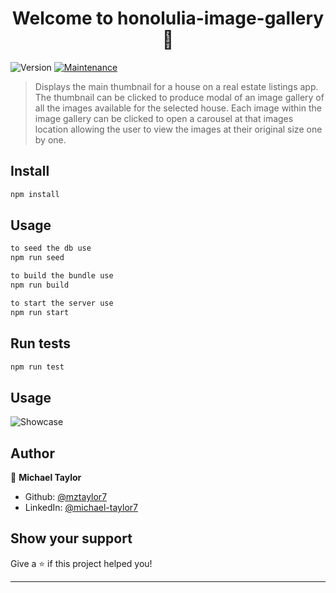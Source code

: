 <h1 align="center">Welcome to honolulia-image-gallery 👋</h1>
<p>
  <img alt="Version" src="https://img.shields.io/badge/version-1.0.0-blue.svg?cacheSeconds=2592000" />
  <a href="https://github.com/Team-Sokka/Image-Gallery/graphs/commit-activity" target="_blank">
    <img alt="Maintenance" src="https://img.shields.io/badge/Maintained%3F-yes-green.svg" />
  </a>
</p>

> Displays the main thumbnail for a house on a real estate listings app. The thumbnail can be clicked to produce modal of an image gallery of all the images available for the selected house. Each image within the image gallery can be clicked to open a carousel at that images location allowing the user to view the images at their original size one by one.

## Install

```sh
npm install
```

## Usage

```sh
to seed the db use
npm run seed

to build the bundle use
npm run build

to start the server use
npm run start
```

## Run tests

```sh
npm run test
```

## Usage

![Showcase](https://i.imgur.com/2tpmTT7.gif)

## Author

👤 **Michael Taylor**

* Github: [@mztaylor7](https://github.com/mztaylor7)
* LinkedIn: [@michael-taylor7](https://linkedin.com/in/michael-taylor7)

## Show your support

Give a ⭐️ if this project helped you!

***